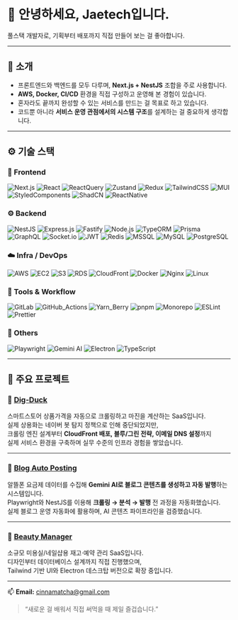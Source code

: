 # 👋 안녕하세요, Jaetech입니다.

풀스택 개발자로, 기획부터 배포까지 직접 만들어 보는 걸 좋아합니다.  

---

## 🚀 소개

- 프론트엔드와 백엔드를 모두 다루며, **Next.js + NestJS** 조합을 주로 사용합니다.  
- **AWS, Docker, CI/CD** 환경을 직접 구성하고 운영해 본 경험이 있습니다.  
- 혼자라도 끝까지 완성할 수 있는 서비스를 만드는 걸 목표로 하고 있습니다.  
- 코드뿐 아니라 **서비스 운영 관점에서의 시스템 구조**를 설계하는 걸 중요하게 생각합니다.

---

## ⚙️ 기술 스택

### 🧩 Frontend  
![Next.js](https://img.shields.io/badge/Next.js-000000?style=flat&logo=nextdotjs&logoColor=white)
![React](https://img.shields.io/badge/React-20232A?style=flat&logo=react&logoColor=61DAFB)
![ReactQuery](https://img.shields.io/badge/React_Query-FF4154?style=flat&logo=reactquery&logoColor=white)
![Zustand](https://img.shields.io/badge/Zustand-000000?style=flat&logo=react&logoColor=white)
![Redux](https://img.shields.io/badge/Redux-764ABC?style=flat&logo=redux&logoColor=white)
![TailwindCSS](https://img.shields.io/badge/TailwindCSS-06B6D4?style=flat&logo=tailwindcss&logoColor=white)
![MUI](https://img.shields.io/badge/MUI-007FFF?style=flat&logo=mui&logoColor=white)
![StyledComponents](https://img.shields.io/badge/Styled_Components-DB7093?style=flat&logo=styledcomponents&logoColor=white)
![ShadCN](https://img.shields.io/badge/ShadCN_UI-000000?style=flat&logo=shadcn&logoColor=white)
![ReactNative](https://img.shields.io/badge/React_Native-20232A?style=flat&logo=react&logoColor=61DAFB)

### ⚙️ Backend  
![NestJS](https://img.shields.io/badge/NestJS-E0234E?style=flat&logo=nestjs&logoColor=white)
![Express.js](https://img.shields.io/badge/Express.js-404D59?style=flat&logo=express&logoColor=white)
![Fastify](https://img.shields.io/badge/Fastify-000000?style=flat&logo=fastify&logoColor=white)
![Node.js](https://img.shields.io/badge/Node.js-339933?style=flat&logo=node.js&logoColor=white)
![TypeORM](https://img.shields.io/badge/TypeORM-F05032?style=flat&logo=typeorm&logoColor=white)
![Prisma](https://img.shields.io/badge/Prisma-2D3748?style=flat&logo=prisma&logoColor=white)
![GraphQL](https://img.shields.io/badge/GraphQL-E10098?style=flat&logo=graphql&logoColor=white)
![Socket.io](https://img.shields.io/badge/Socket.io-010101?style=flat&logo=socketdotio&logoColor=white)
![JWT](https://img.shields.io/badge/JWT-000000?style=flat&logo=jsonwebtokens&logoColor=white)
![Redis](https://img.shields.io/badge/Redis-DC382D?style=flat&logo=redis&logoColor=white)
![MSSQL](https://img.shields.io/badge/Microsoft_SQL_Server-CC2927?style=flat&logo=microsoftsqlserver&logoColor=white)
![MySQL](https://img.shields.io/badge/MySQL-4479A1?style=flat&logo=mysql&logoColor=white)
![PostgreSQL](https://img.shields.io/badge/PostgreSQL-4169E1?style=flat&logo=postgresql&logoColor=white)

### ☁️ Infra / DevOps  
![AWS](https://img.shields.io/badge/AWS-232F3E?style=flat&logo=amazonaws&logoColor=white)
![EC2](https://img.shields.io/badge/AWS_EC2-FF9900?style=flat&logo=amazonec2&logoColor=white)
![S3](https://img.shields.io/badge/AWS_S3-569A31?style=flat&logo=amazons3&logoColor=white)
![RDS](https://img.shields.io/badge/AWS_RDS-527FFF?style=flat&logo=amazonrds&logoColor=white)
![CloudFront](https://img.shields.io/badge/AWS_CloudFront-8C4FFF?style=flat&logo=amazoncloudfront&logoColor=white)
![Docker](https://img.shields.io/badge/Docker-2496ED?style=flat&logo=docker&logoColor=white)
![Nginx](https://img.shields.io/badge/Nginx-009639?style=flat&logo=nginx&logoColor=white)
![Linux](https://img.shields.io/badge/Linux-FCC624?style=flat&logo=linux&logoColor=black)

### 🔧 Tools & Workflow  
![GitLab](https://img.shields.io/badge/GitLab-FC6D26?style=flat&logo=gitlab&logoColor=white)
![GitHub_Actions](https://img.shields.io/badge/GitHub_Actions-2088FF?style=flat&logo=githubactions&logoColor=white)
![Yarn_Berry](https://img.shields.io/badge/Yarn_Berry-2C8EBB?style=flat&logo=yarn&logoColor=white)
![pnpm](https://img.shields.io/badge/pnpm-F69220?style=flat&logo=pnpm&logoColor=white)
![Monorepo](https://img.shields.io/badge/Monorepo-000000?style=flat&logo=monorepo&logoColor=white)
![ESLint](https://img.shields.io/badge/ESLint-4B32C3?style=flat&logo=eslint&logoColor=white)
![Prettier](https://img.shields.io/badge/Prettier-F7B93E?style=flat&logo=prettier&logoColor=black)

### 🧠 Others  
![Playwright](https://img.shields.io/badge/Playwright-2EAD33?style=flat&logo=playwright&logoColor=white)
![Gemini AI](https://img.shields.io/badge/Gemini_AI-4285F4?style=flat&logo=google&logoColor=white)
![Electron](https://img.shields.io/badge/Electron-47848F?style=flat&logo=electron&logoColor=white)
![TypeScript](https://img.shields.io/badge/TypeScript-3178C6?style=flat&logo=typescript&logoColor=white)

---

## 📂 주요 프로젝트

### 🦆 [Dig-Duck](https://github.com/jae-tech/digduck)
스마트스토어 상품가격을 자동으로 크롤링하고 마진을 계산하는 SaaS입니다.  
실제 상용화는 네이버 봇 탐지 정책으로 인해 중단되었지만,  
크롤링 엔진 설계부터 **CloudFront 배포, 블루/그린 전략, 이메일 DNS 설정**까지  
실제 서비스 환경을 구축하며 실무 수준의 인프라 경험을 쌓았습니다.

---

### 📝 [Blog Auto Posting](https://github.com/jae-tech/tstory-auto-postiong)
알뜰폰 요금제 데이터를 수집해 **Gemini AI로 블로그 콘텐츠를 생성하고 자동 발행**하는 시스템입니다.  
Playwright와 NestJS를 이용해 **크롤링 → 분석 → 발행** 전 과정을 자동화했습니다.  
실제 블로그 운영 자동화에 활용하며, AI 콘텐츠 파이프라인을 검증했습니다.

---

### 🐝 [Beauty Manager](https://github.com/jae-tech/nexus)
소규모 미용실/네일샵용 재고·예약 관리 SaaS입니다.  
디자인부터 데이터베이스 설계까지 직접 진행했으며,  
Tailwind 기반 UI와 Electron 데스크탑 버전으로 확장 중입니다.

---

📫 **Email:** cinnamatcha@gmail.com  

> “새로운 걸 배워서 직접 써먹을 때 제일 즐겁습니다.”
